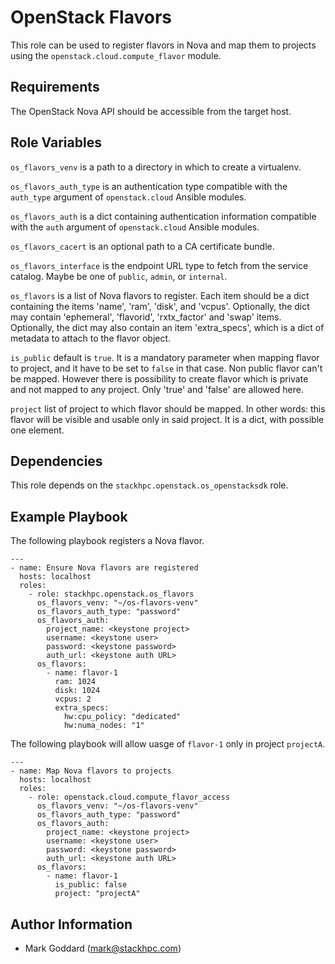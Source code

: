 OpenStack Flavors
=================

This role can be used to register flavors in Nova and map them to projects
using the `openstack.cloud.compute_flavor` module.

Requirements
------------

The OpenStack Nova API should be accessible from the target host.

Role Variables
--------------

`os_flavors_venv` is a path to a directory in which to create a
virtualenv.

`os_flavors_auth_type` is an authentication type compatible with
the `auth_type` argument of `openstack.cloud` Ansible modules.

`os_flavors_auth` is a dict containing authentication information
compatible with the `auth` argument of `openstack.cloud` Ansible modules.

`os_flavors_cacert` is an optional path to a CA certificate bundle.

`os_flavors_interface` is the endpoint URL type to fetch from the service
catalog. Maybe be one of `public`, `admin`, or `internal`.

`os_flavors` is a list of Nova flavors to register. Each item should be a dict
containing the items 'name', 'ram', 'disk', and 'vcpus'. Optionally, the dict
may contain 'ephemeral', 'flavorid', 'rxtx_factor' and 'swap' items.
Optionally, the dict may also contain an item 'extra_specs', which is a dict of
metadata to attach to the flavor object.

`is_public` default is `true`. It is a mandatory parameter when mapping flavor
to project, and it have to be set to `false` in that case. Non public 
flavor can't be mapped.  However there is possibility to create flavor which 
is private and not mapped to any project. Only 'true' and 'false' are 
allowed here.

`project` list of project to which flavor should be mapped. In other 
words: this flavor will be visible and usable only in said project. It is
a dict, with possible one element.

Dependencies
------------

This role depends on the `stackhpc.openstack.os_openstacksdk` role.

Example Playbook
----------------

The following playbook registers a Nova flavor.

    ---
    - name: Ensure Nova flavors are registered
      hosts: localhost
      roles:
        - role: stackhpc.openstack.os_flavors
          os_flavors_venv: "~/os-flavors-venv"
          os_flavors_auth_type: "password"
          os_flavors_auth:
            project_name: <keystone project>
            username: <keystone user>
            password: <keystone password>
            auth_url: <keystone auth URL>
          os_flavors:
            - name: flavor-1
              ram: 1024
              disk: 1024
              vcpus: 2
              extra_specs:
                hw:cpu_policy: "dedicated"
                hw:numa_nodes: "1"

The following playbook will allow uasge of `flavor-1` only in project `projectA`.

    ---
    - name: Map Nova flavors to projects
      hosts: localhost
      roles:
        - role: openstack.cloud.compute_flavor_access
          os_flavors_venv: "~/os-flavors-venv"
          os_flavors_auth_type: "password"
          os_flavors_auth:
            project_name: <keystone project>
            username: <keystone user>
            password: <keystone password>
            auth_url: <keystone auth URL>
          os_flavors:
            - name: flavor-1
              is_public: false
              project: "projectA"

Author Information
------------------

- Mark Goddard (<mark@stackhpc.com>)
